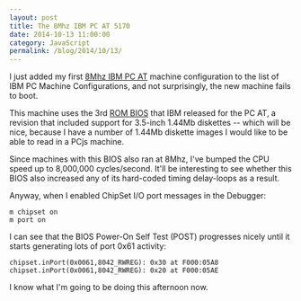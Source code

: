```yaml
---
layout: post
title: The 8Mhz IBM PC AT 5170
date: 2014-10-13 11:00:00
category: JavaScript
permalink: /blog/2014/10/13/
---
```


I just added my first [8Mhz IBM PC AT](/configs/pcx86/xml/machine/5170/ega/1024kb/rev3/debugger/machine.xml)
machine configuration to the list of IBM PC Machine Configurations, and not surprisingly, the new machine
fails to boot.

This machine uses the 3rd [ROM BIOS](/machines/pcx86/ibm/5170/rom/#ibm-pc-at-rom-bios-rev-3) that IBM released
for the PC AT, a revision that included support for 3.5-inch 1.44Mb diskettes -- which will be nice, because I
have a number of 1.44Mb diskette images I would like to be able to read in a PCjs machine.

Since machines with this BIOS also ran at 8Mhz, I've bumped the CPU speed up to 8,000,000 cycles/second.
It'll be interesting to see whether this BIOS also increased any of its hard-coded timing delay-loops as a result.

Anyway, when I enabled ChipSet I/O port messages in the Debugger:

	m chipset on
	m port on

I can see that the BIOS Power-On Self Test (POST) progresses nicely until it starts generating lots of port 0x61
activity:

	chipset.inPort(0x0061,8042_RWREG): 0x30 at F000:05A8
	chipset.inPort(0x0061,8042_RWREG): 0x20 at F000:05AE

I know what I'm going to be doing this afternoon now.
